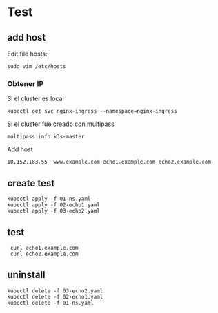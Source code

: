
# Test

## add host 

Edit file hosts:
```
sudo vim /etc/hosts
```

### Obtener IP

Si el cluster es local
```
kubectl get svc nginx-ingress --namespace=nginx-ingress
```
Si el cluster fue creado con multipass
```
multipass info k3s-master
```

Add host
```
10.152.183.55  www.example.com echo1.example.com echo2.example.com
``` 

## create test
 ```
 kubectl apply -f 01-ns.yaml 
 kubectl apply -f 02-echo1.yaml
 kubectl apply -f 03-echo2.yaml

 ```

## test
```
 curl echo1.example.com
 curl echo2.example.com
```

 ## uninstall
 ```
 kubectl delete -f 03-echo2.yaml
 kubectl delete -f 02-echo1.yaml
 kubectl delete -f 01-ns.yaml 
 ```





